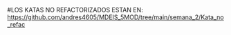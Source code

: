 #LOS KATAS NO REFACTORIZADOS ESTAN EN: https://github.com/andres4605/MDEIS_5MOD/tree/main/semana_2/Kata_no_refac
